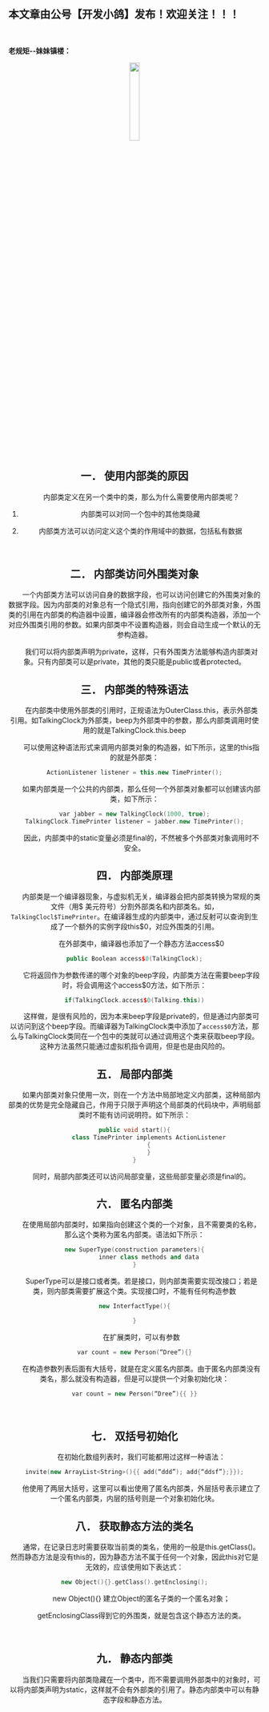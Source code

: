 ﻿## 本文章由公号【开发小鸽】发布！欢迎关注！！！
<br>

**老规矩--妹妹镇楼：**
<center>
<img src="https://img-blog.csdnimg.cn/20200721223424816.JPG"   width="20%">


## 一．	使用内部类的原因
&nbsp;  &nbsp;  &nbsp;  &nbsp;内部类定义在另一个类中的类，那么为什么需要使用内部类呢？

1.	内部类可以对同一个包中的其他类隐藏

2.	内部类方法可以访问定义这个类的作用域中的数据，包括私有数据

<br>


## 二． 内部类访问外围类对象
&nbsp;  &nbsp;  &nbsp;  &nbsp;一个内部类方法可以访问自身的数据字段，也可以访问创建它的外围类对象的数据字段。因为内部类的对象总有一个隐式引用，指向创建它的外部类对象，外围类的引用在内部类的构造器中设置，编译器会修改所有的内部类构造器，添加一个对应外围类引用的参数。如果内部类中不设置构造器，则会自动生成一个默认的无参构造器。

&nbsp;  &nbsp;  &nbsp;  &nbsp;我们可以将内部类声明为private，这样，只有外围类方法能够构造内部类对象。只有内部类可以是private，其他的类只能是public或者protected。
<br>



## 三．	 内部类的特殊语法
&nbsp;  &nbsp;  &nbsp;  &nbsp;在内部类中使用外部类的引用时，正规语法为OuterClass.this，表示外部类引用。如TalkingClock为外部类，beep为外部类中的参数，那么内部类调用时使用的就是TalkingClock.this.beep

&nbsp;  &nbsp;  &nbsp;  &nbsp;可以使用这种语法形式来调用内部类对象的构造器，如下所示，这里的this指的就是外部类：
	

```cpp
ActionListener listener = this.new TimePrinter();
```

&nbsp;  &nbsp;  &nbsp;  &nbsp;如果内部类是一个公共的内部类，那么任何一个外部类对象都可以创建该内部类，如下所示：

```cpp
var jabber = new TalkingClock(1000, true);
TalkingClock.TimePrinter listener = jabber.new TimePrinter();
```

&nbsp;  &nbsp;  &nbsp;  &nbsp;因此，内部类中的static变量必须是final的，不然被多个外部类对象调用时不安全。
<br>



## 四．	内部类原理
&nbsp;  &nbsp;  &nbsp;  &nbsp;内部类是一个编译器现象，与虚拟机无关，编译器会把内部类转换为常规的类文件（用$ 美元符号）分割外部类名和内部类名。如，`TalkingClocl$TimePrinter`。在编译器生成的内部类中，通过反射可以查询到生成了一个额外的实例字段this$0，对应外围类的引用。

&nbsp;  &nbsp;  &nbsp;  &nbsp;在外部类中，编译器也添加了一个静态方法access$0

```cpp
public Boolean access$0(TalkingClock);
```

&nbsp;  &nbsp;  &nbsp;  &nbsp;它将返回作为参数传递的哪个对象的beep字段，内部类方法在需要beep字段时，将会调用这个access$0方法，如下所示：

```cpp
if(TalkingClock.access$0(Talking.this))
```

&nbsp;  &nbsp;  &nbsp;  &nbsp;这样做，是很有风险的，因为本来beep字段是private的，但是通过内部类可以访问到这个beep字段。而编译器为TalkingClock类中添加了`access$0`方法，那么与TalkingClock类同在一个包中的类就可以通过调用这个类来获取beep字段。这种方法虽然只能通过虚拟机指令调用，但是也是由风险的。
<br>



## 五．	 局部内部类
&nbsp;  &nbsp;  &nbsp;  &nbsp;如果内部类对象只使用一次，则在一个方法中局部地定义内部类，这种局部内部类的优势是完全隐藏自己，作用于只限于声明这个局部类的代码块中，声明局部类时不能有访问说明符。如下所示：

```cpp
public void start(){
		class TimePrinter implements ActionListener
		{
		}
}
```

&nbsp;  &nbsp;  &nbsp;  &nbsp;同时，局部内部类还可以访问局部变量，这些局部变量必须是final的。
<br>



## 六．	匿名内部类
&nbsp;  &nbsp;  &nbsp;  &nbsp;在使用局部内部类时，如果指向创建这个类的一个对象，且不需要类的名称，那么这个类称为匿名内部类。语法如下所示：

```cpp
new SuperType(construction parameters){
		inner class methods and data
}
```

&nbsp;  &nbsp;  &nbsp;  &nbsp;SuperType可以是接口或者类。若是接口，则内部类需要实现改接口；若是类，则内部类需要扩展这个类。实现接口时，不能有任何构造参数

```cpp
new InterfactType(){

}
```

&nbsp;  &nbsp;  &nbsp;  &nbsp;在扩展类时，可以有参数

```cpp
var count = new Person(“Dree”){}
```

&nbsp;  &nbsp;  &nbsp;  &nbsp;在构造参数列表后面有大括号，就是在定义匿名内部类。由于匿名内部类没有类名，那么就没有构造器，但是可以提供一个对象初始化块：

```cpp
var count = new Person(“Dree”){{ }}
```
<br>



## 七．	双括号初始化
&nbsp;  &nbsp;  &nbsp;  &nbsp;在初始化数组列表时，我们可能都用过这样一种语法：

```cpp
invite(new ArrayList<String>(){{ add(“ddd”); add{“ddsf”};}});
```

&nbsp;  &nbsp;  &nbsp;  &nbsp;他使用了两层大括号，这里可以看出使用了匿名内部类，外层括号表示建立了一个匿名内部类，内层的括号则是一个对象初始化块。
<br>



## 八．	获取静态方法的类名
&nbsp;  &nbsp;  &nbsp;  &nbsp;通常，在记录日志时需要获取当前类的类名，使用的一般是this.getClass()。然而静态方法是没有this的，因为静态方法不属于任何一个对象，因此this对它是无效的，应该使用如下表达式：

```cpp
new Object(){}.getClass().getEnclosing();
```

&nbsp;  &nbsp;  &nbsp;  &nbsp;new Object(){} 建立Object的匿名子类的一个匿名对象；

&nbsp;  &nbsp;  &nbsp;  &nbsp;getEnclosingClass得到它的外围类，就是包含这个静态方法的类。

<br>


## 九．	静态内部类
&nbsp;  &nbsp;  &nbsp;  &nbsp;当我们只需要将内部类隐藏在一个类中，而不需要调用外部类中的对象时，可以将内部类声明为static，这样就不会有外部类的引用了。静态内部类中可以有静态字段和静态方法。



